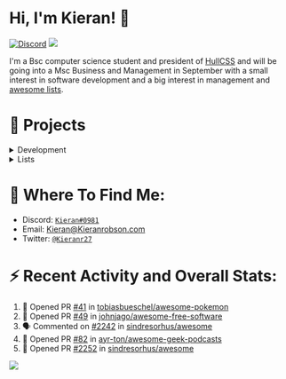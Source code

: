 # Hi, I'm Kieran! 👋  
[![Discord](https://img.shields.io/discord/744586833135927366?label=Discord&logo=DISCORD&style=flat-square)](https://discord.com/invite/Xtemc2xxn8)
<img src="https://komarev.com/ghpvc/?username=KieranRobson"/>

I'm a Bsc computer science student and president of [HullCSS](https://hullcss.org) and will be going into a Msc Business and Management in September with a small interest in software development and a big interest in management and [awesome lists](https://github.com/sindresorhus/awesome).

# 👷 Projects
<details>
<summary>Development</summary>
  
*  [Clarence-Bot](https://github.com/KieranRobson/Clarence-Bot) - A miltipurpose bot for the Innercube Discord server
*  [hullcss-discord-bot](https://github.com/hullcss/hullcss-discord-bot) - A multipurpose bot for the HullCSS Discord server
*  [KieranRobson.com](https://github.com/KieranRobson/KieranRobson.com) - My personal website
</details>
  
<details>
<summary>Lists</summary>
 
#### Created
* [awesome-discord-tools](https://github.com/KieranRobson/awesome-discord-tools) - A curated list of awesome discord tools
* [awesome-home-media](https://github.com/KieranRobson/awesome-home-media) - A curated list of awesome home media tools
* [awesome-rainbow-six](https://github.com/KieranRobson/awesome-rainbow-six) - A curated list of awesome rainbow six tools
* [awesome-sharing](https://github.com/KieranRobson/awesome-sharing) - A curated list of awesome link sharing services

#### Contributed
* [awesme](https://github.com/sindresorhus/awesome) - Awesome lists about all kinds of interesting topics (**Contributed**)
* [awesome-pokemon](https://github.com/tobiasbueschel/awesome-pokemon) - A curated list of awesome Pokémon & Pokémon Go tools (**Contributed**)
* [awesome-podcasts](https://github.com/ayr-ton/awesome-geek-podcasts) - A curated list of podcasts we like to listen to (**Contributed**)
* [StudentResources](https://github.com/FreesideHull/StudentResources) - A list of resources created by and for students (**Contributed**)
</details>



# 👀 Where To Find Me:
- Discord: [`Kieran#0981`](https://discord.com/users/360860744977350657)
- Email: Kieran@Kieranrobson.com
- Twitter: [`@Kieranr27`](https://twitter.com/Kieranr27)

# ⚡ Recent Activity and Overall Stats:
<!--START_SECTION:activity-->
1. 💪 Opened PR [#41](https://github.com/tobiasbueschel/awesome-pokemon/pull/41) in [tobiasbueschel/awesome-pokemon](https://github.com/tobiasbueschel/awesome-pokemon)
2. 💪 Opened PR [#49](https://github.com/johnjago/awesome-free-software/pull/49) in [johnjago/awesome-free-software](https://github.com/johnjago/awesome-free-software)
3. 🗣 Commented on [#2242](https://github.com/sindresorhus/awesome/issues/2242) in [sindresorhus/awesome](https://github.com/sindresorhus/awesome)
4. 💪 Opened PR [#82](https://github.com/ayr-ton/awesome-geek-podcasts/pull/82) in [ayr-ton/awesome-geek-podcasts](https://github.com/ayr-ton/awesome-geek-podcasts)
5. 💪 Opened PR [#2252](https://github.com/sindresorhus/awesome/pull/2252) in [sindresorhus/awesome](https://github.com/sindresorhus/awesome)
<!--END_SECTION:activity-->

![](https://github.com/KieranRobson/KieranRobson/raw/output/github-contribution-grid-snake.svg)
